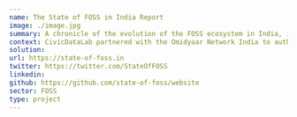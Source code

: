 ```yaml
---
name: The State of FOSS in India Report
image: ./image.jpg
summary: A chronicle of the evolution of the FOSS ecosystem in India, identifying key stakeholders, list out their challenges & recommendations.
context: CivicDataLab partnered with the Omidyaar Network India to author a report titled "The State of Free and Open Source Software in India" which chronicles the FOSS movement in India, the current situation, the key players as well as the challenges and recommendations in order to truly leverage the power of FOSS for equitable change in the country.
solution:
url: https://state-of-foss.in
twitter: https://twitter.com/StateOfFOSS
linkedin:
github: https://github.com/state-of-foss/website
sector: FOSS
type: project
---
```

